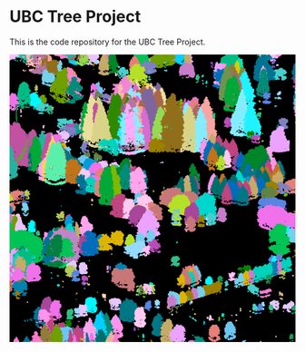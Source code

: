 # UBC Tree Project
This is the code repository for the UBC Tree Project.

![Image of lastrees output](./media/trees.png)
